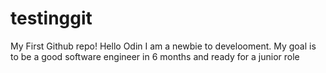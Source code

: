 # testinggit
My First Github repo!
Hello Odin
I am a newbie to develooment. My goal is to be a good software engineer in 6 months and ready for a junior role
